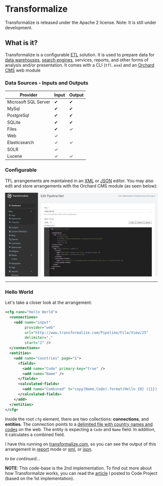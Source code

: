 # Transformalize
Transformalize is released under the Apache 2 license.  Note: It is still under development.

## What is it?
Transformalize is a configurable [ETL](https://en.wikipedia.org/wiki/Extract,_transform,_load)
solution. It is used to prepare data for [data warehouses](https://en.wikipedia.org/wiki/Data_warehouse),
[search engines](https://en.wikipedia.org/wiki/Search_engine_%28computing%29), services, reports, and 
other forms of analysis and/or presentation.  It comes with a CLI (`tfl.exe`) and an [Orchard CMS](https://github.com/OrchardCMS/Orchard) 
web module

### Data Sources - Inputs and Outputs

<table class="table table-condensed">
    <thead>
        <tr>
            <th>Provider</th>
            <th>Input</th>
            <th>Output</th>
        </tr>
    </thead>
    <tbody>
        <tr>
            <td>Microsoft SQL Server</td>
            <td>&#10004;</td>
            <td>&#10004;</td>
        </tr>
        <tr>
            <td>MySql</td>
            <td>&#10004;</td>
            <td>&#10004;</td>
        </tr>
        <tr>
            <td>PostgreSql</td>
            <td>&#10004;</td>
            <td>&#10004;</td>
        </tr>
        <tr>
            <td>SQLite</td>
            <td>&#10004;</td>
            <td>&#10004;</td>
        </tr>
        <tr>
            <td>Files</td>
            <td>&#10004;</td>
            <td>&#10003;</td>
        </tr>
        <tr>
            <td>Web</td>
            <td>&#10003;</td>
            <td> </td>
        </tr>
        <tr>
            <td>Elasticsearch</td>
            <td>&#10003;</td>
            <td>&#10003;</td>
        </tr>
        <tr>
            <td>SOLR</td>
            <td>&#10003;</td>
            <td></td>
        </tr>
        <tr>
            <td>Lucene</td>
            <td>&#10003;</td>
            <td>&#10003;</td>
        </tr>
    </tbody>
</table>

### <a name="CFG"></a>Configurable
TFL arrangements are maintained in an [XML](https://en.wikipedia.org/wiki/XML) or
[JSON](https://en.wikipedia.org/wiki/JSON) editor.  You may also edit and store 
arrangements with the Orchard CMS module (as seen below):

![Edit in Orchard CMS](Files/edit-hello-world-in-orchard-cms.png)

---

### Hello World

Let's take a closer look at the arrangement:

```xml
<cfg name="Hello World">
  <connections>
    <add name="input" 
         provider="web" 
         url="http://www.transformalize.com/Pipeline/File/View/25"
         delimiter=","
         start="2" />
  </connections>
  <entities>
    <add name="Countries" page="1">
      <fields>
        <add name="Code" primary-key="true" />
        <add name="Name" />
      </fields>
      <calculated-fields>
        <add name="Combined" t="copy(Name,Code).format(Hello {0} ({1}))" />
      </calculated-fields>
    </add>
  </entities>
</cfg>
```

Inside the root `cfg` element, there are two collections: **connections**, and **entities**.
The connection points to a [delimited file with country names and codes](http://www.transformalize.com/Pipeline/File/View/25) 
on the web. 
The entity is expecting a `Code` and `Name` field. 
In addition, it calculates a combined field.

I have this running on [transformalize.com](http://www.transformalize.com), so you can see the output of this arrangement in [report](http://www.transformalize.com/Pipeline/Report/24) mode or [xml](http://www.transformalize.com/Pipeline/Api/Run/24), or [json](http://www.transformalize.com/Pipeline/Api/Run/24?format=json).

*to be continued...*

**NOTE**: This code-base is the 2nd implementation.  To find out more about
how Transformalize works, you can read the [article](http://www.codeproject.com/Articles/658971/Transformalizing-NorthWind)
I posted to Code Project (based on the 1st implementation).




